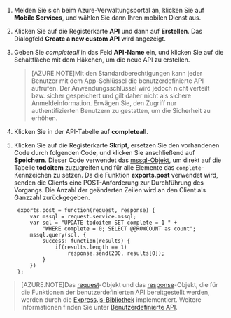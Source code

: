 

1. Melden Sie sich beim Azure-Verwaltungsportal an, klicken Sie auf **Mobile Services**, und wählen Sie dann Ihren mobilen Dienst aus.

2. Klicken Sie auf die Registerkarte **API** und dann auf **Erstellen**. Das Dialogfeld **Create a new custom API** wird angezeigt.

3. Geben Sie _completeall_ in das Feld **API-Name** ein, und klicken Sie auf die Schaltfläche mit dem Häkchen, um die neue API zu erstellen.

	> [AZURE.NOTE]Mit den Standardberechtigungen kann jeder Benutzer mit dem App-Schlüssel die benutzerdefinierte API aufrufen. Der Anwendungsschlüssel wird jedoch nicht verteilt bzw. sicher gespeichert und gilt daher nicht als sichere Anmeldeinformation. Erwägen Sie, den Zugriff nur authentifizierten Benutzern zu gestatten, um die Sicherheit zu erhöhen.

4. Klicken Sie in der API-Tabelle auf **completeall**.

5. Klicken Sie auf die Registerkarte **Skript**, ersetzen Sie den vorhandenen Code durch folgenden Code, und klicken Sie anschließend auf **Speichern**. Dieser Code verwendet das [mssql-Objekt], um direkt auf die Tabelle **todoitem** zuzugreifen und für alle Elemente das `complete`-Kennzeichen zu setzen. Da die Funktion **exports.post** verwendet wird, senden die Clients eine POST-Anforderung zur Durchführung des Vorgangs. Die Anzahl der geänderten Zeilen wird an den Client als Ganzzahl zurückgegeben.


		exports.post = function(request, response) {
			var mssql = request.service.mssql;
			var sql = "UPDATE todoitem SET complete = 1 " +
                "WHERE complete = 0; SELECT @@ROWCOUNT as count";
			mssql.query(sql, {
				success: function(results) {
					if(results.length == 1)
						response.send(200, results[0]);
				}
			})
		};



> [AZURE.NOTE]Das <a href="http://msdn.microsoft.com/library/windowsazure/jj554218.aspx" target="_blank">request</a>-Objekt und das <a href="http://msdn.microsoft.com/library/windowsazure/dn303373.aspx" target="_blank">response</a>-Objekt, die für die Funktionen der benutzerdefinierten API bereitgestellt werden, werden durch die <a href="http://go.microsoft.com/fwlink/p/?LinkId=309046" target="_blank">Express.js-Bibliothek</a> implementiert. Weitere Informationen finden Sie unter <a href="http://msdn.microsoft.com/library/windowsazure/dn280974.aspx" target="_blank">Benutzerdefinierte API</a>.

<!-- Anchors. -->

<!-- Images. -->

<!-- URLs. -->
[mssql-Objekt]: http://msdn.microsoft.com/library/windowsazure/jj554212.aspx

<!---HONumber=58_postMigration-->